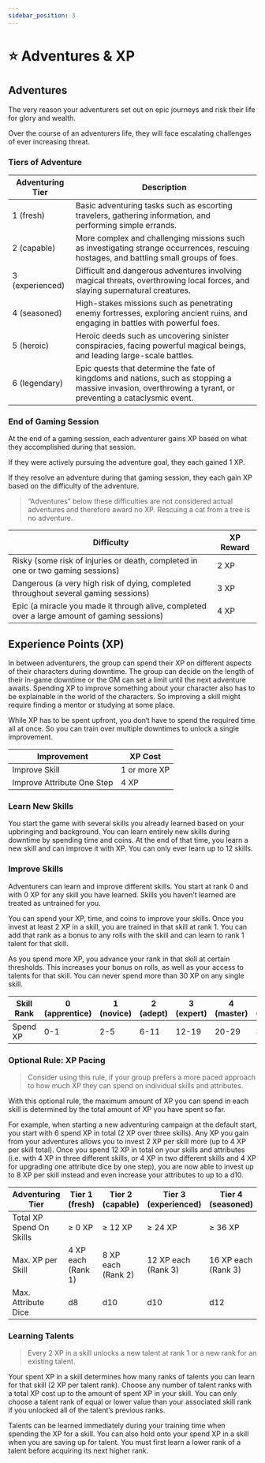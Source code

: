 ```yaml
---
sidebar_position: 3
---
```


# ⭐ Adventures & XP

## Adventures

The very reason your adventurers set out on epic journeys and risk their life for glory and wealth.

Over the course of an adventurers life, they will face escalating challenges of ever increasing threat.

### Tiers of Adventure

| Adventuring Tier | Description |
| --- | --- |
| 1 (fresh) | Basic adventuring tasks such as escorting travelers, gathering information, and performing simple errands. |
| 2 (capable) | More complex and challenging missions such as investigating strange occurrences, rescuing hostages, and battling small groups of foes. |
| 3 (experienced) | Difficult and dangerous adventures involving magical threats, overthrowing local forces, and slaying supernatural creatures. |
| 4 (seasoned) | High-stakes missions such as penetrating enemy fortresses, exploring ancient ruins, and engaging in battles with powerful foes. |
| 5 (heroic) | Heroic deeds such as uncovering sinister conspiracies, facing powerful magical beings, and leading large-scale battles. |
| 6 (legendary)  | Epic quests that determine the fate of kingdoms and nations, such as stopping a massive invasion, overthrowing a tyrant, or preventing a cataclysmic event. |

### End of Gaming Session

At the end of a gaming session, each adventurer gains XP based on what they accomplished during that session.

If they were actively pursuing the adventure goal, they each gained 1 XP.

If they resolve an adventure during that gaming session, they each gain XP based on the difficulty of the adventure.

> “Adventures” below these difficulties are not considered actual adventures and therefore award no XP. Rescuing a cat from a tree is no adventure.
> 

| Difficulty | XP Reward |
| --- | --- |
| Risky (some risk of injuries or death, completed in one or two gaming sessions) | 2 XP |
| Dangerous (a very high risk of dying, completed throughout several gaming sessions) | 3 XP |
| Epic (a miracle you made it through alive, completed over a large amount of gaming sessions) | 4 XP |

## Experience Points (XP)

In between adventurers, the group can spend their XP on different aspects of their characters during downtime. The group can decide on the length of their in-game downtime or the GM can set a limit until the next adventure awaits. Spending XP to improve something about your character also has to be explainable in the world of the characters. So improving a skill might require finding a mentor or studying at some place.

While XP has to be spent upfront, you don‘t have to spend the required time all at once. So you can train over multiple downtimes to unlock a single improvement.

| Improvement | XP Cost |
| --- | --- |
| Improve Skill | 1 or more XP |
| Improve Attribute One Step | 4 XP |

### Learn New Skills

You start the game with several skills you already learned based on your upbringing and background. You can learn entirely new skills during downtime by spending time and coins. At the end of that time, you learn a new skill and can improve it with XP. You can only ever learn up to 12 skills.

### Improve Skills

Adventurers can learn and improve different skills. You start at rank 0 and with 0 XP for any skill you have learned. Skills you haven’t learned are treated as untrained for you. 

You can spend your XP, time, and coins to improve your skills. Once you invest at least 2 XP in a skill, you are trained in that skill at rank 1. You can add that rank as a bonus to any rolls with the skill and can learn to rank 1 talent for that skill.

As you spend more XP, you advance your rank in that skill at certain thresholds. This increases your bonus on rolls, as well as your access to talents for that skill. You can never spend more than 30 XP on any single skill.

| Skill Rank | 0 (apprentice) | 1 (novice) | 2 (adept) | 3 (expert) | 4 (master) | 5 (grandmaster) |
| --- | --- | --- | --- | --- | --- | --- |
| Spend XP | 0-1 | 2-5 | 6-11 | 12-19 | 20-29 | 30 |

### Optional Rule: XP Pacing

> Consider using this rule, if your group prefers a more paced approach to how much XP they can spend on individual skills and attributes.
> 

With this optional rule, the maximum amount of XP you can spend in each skill is determined by the total amount of XP you have spent so far.

For example, when starting a new adventuring campaign at the default start, you start with 6 spend XP in total (2 XP over three skills). Any XP you gain from your adventures allows you to invest 2 XP per skill more (up to 4 XP per skill total). Once you spend 12 XP in total on your skills and attributes (i.e. with 4 XP in three different skills, or 4 XP in two different skills and 4 XP for upgrading one attribute dice by one step), you are now able to invest up to 8 XP per skill instead and even increase your attributes to up to a d10.

| Adventuring Tier | Tier 1 (fresh) | Tier 2 (capable) | Tier 3 (experienced) | Tier 4 (seasoned) | Tier 5 (heroic) | Tier 6 (legendary)  |
| --- | --- | --- | --- | --- | --- | --- |
| Total XP Spend On Skills | ≥ 0 XP | ≥ 12 XP | ≥ 24 XP | ≥ 36 XP | ≥ 48 XP | ≥ 60 XP |
| Max. XP per Skill | 4 XP each (Rank 1) | 8 XP each (Rank 2)  | 12 XP each (Rank 3) | 16 XP each (Rank 3) | 20 XP each (Rank 4) | 30 XP each (Rank 5) |
| Max. Attribute Dice | d8 | d10 | d10 | d12 | d12 | d12 |

### Learning Talents

> Every 2 XP in a skill unlocks a new talent at rank 1 or a new rank for an existing talent.
> 

Your spent XP in a skill determines how many ranks of talents you can learn for that skill (2 XP per talent rank). Choose any number of talent ranks with a total XP cost up to the amount of spent XP in your skill. You can only choose a talent rank of equal or lower value than your associated skill rank if you unlocked all of the talent’s previous ranks.

Talents can be learned immediately during your training time when spending the XP for a skill. You can also hold onto your spend XP in a skill when you are saving up for talent. You must first learn a lower rank of a talent before acquiring its next higher rank.